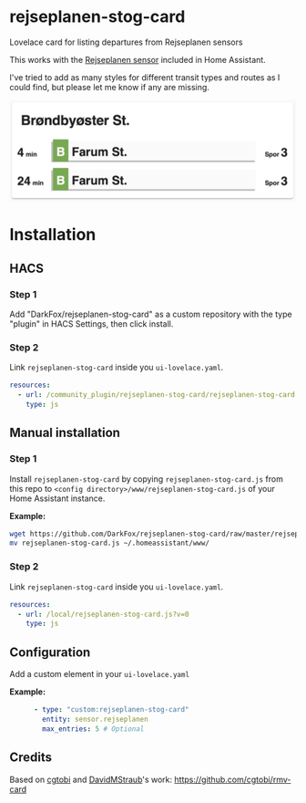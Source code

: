 # rejseplanen-stog-card
Lovelace card for listing departures from Rejseplanen sensors

This works with the [Rejseplanen sensor](https://www.home-assistant.io/components/rejseplanen/) included in Home Assistant.

I've tried to add as many styles for different transit types and routes as I could find, but please let me know if any are missing.

![Example](https://raw.githubusercontent.com/DarkFox/rejseplanen-stog-card/master/rejseplanen-stog-card-example.png)

# Installation

## HACS

### Step 1

Add "DarkFox/rejseplanen-stog-card" as a custom repository with the type "plugin" in HACS Settings, then click install.

### Step 2

Link `rejseplanen-stog-card` inside you `ui-lovelace.yaml`.

```yaml
resources:
  - url: /community_plugin/rejseplanen-stog-card/rejseplanen-stog-card.js
    type: js
```

## Manual installation

### Step 1

Install `rejseplanen-stog-card` by copying `rejseplanen-stog-card.js` from this repo to `<config directory>/www/rejseplanen-stog-card.js` of your Home Assistant instance.

**Example:**

```bash
wget https://github.com/DarkFox/rejseplanen-stog-card/raw/master/rejseplanen-stog-card.js
mv rejseplanen-stog-card.js ~/.homeassistant/www/
```

### Step 2

Link `rejseplanen-stog-card` inside you `ui-lovelace.yaml`.

```yaml
resources:
  - url: /local/rejseplanen-stog-card.js?v=0
    type: js
```

## Configuration

Add a custom element in your `ui-lovelace.yaml`

**Example:**

```yaml
      - type: "custom:rejseplanen-stog-card"
        entity: sensor.rejseplanen
        max_entries: 5 # Optional
```


## Credits

Based on [cgtobi](https://github.com/cgtobi) and [DavidMStraub](https://github.com/DavidMStraub)'s work: https://github.com/cgtobi/rmv-card
